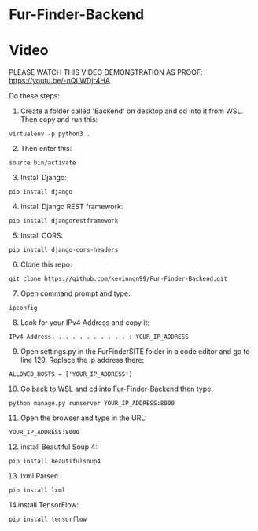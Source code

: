 # Fur-Finder-Backend

# Video
PLEASE WATCH THIS VIDEO DEMONSTRATION AS PROOF:
https://youtu.be/-nQLWDjr4HA

Do these steps:
1. Create a folder called 'Backend' on desktop and cd into it from WSL. Then copy and run this:
```
virtualenv -p python3 .
```
2. Then enter this:
```
source bin/activate
```
3. Install Django:
```
pip install django
```
4. Install Django REST framework:
```
pip install djangorestframework
```
5. Install CORS:
```
pip install django-cors-headers
```
6. Clone this repo:
```
git clone https://github.com/kevinngn99/Fur-Finder-Backend.git
```
7. Open command prompt and type:
```
ipconfig
```
8. Look for your IPv4 Address and copy it:
```
IPv4 Address. . . . . . . . . . . : YOUR_IP_ADDRESS
```
9. Open settings.py in the FurFinderSITE folder in a code editor and go to line 129. Replace the ip address there:
```
ALLOWED_HOSTS = ['YOUR_IP_ADDRESS']
```
10. Go back to WSL and cd into Fur-Finder-Backend then type:
```
python manage.py runserver YOUR_IP_ADDRESS:8000
```
11. Open the browser and type in the URL:
```
YOUR_IP_ADDRESS:8000
```
12. install Beautiful Soup 4:
```
pip install beautifulsoup4
```
13. lxml Parser:
```
pip install lxml
```
14.install TensorFlow:
```
pip install tensorflow
```
